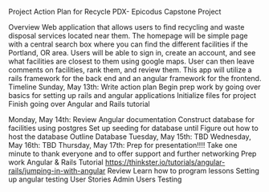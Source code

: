 Project Action Plan for Recycle PDX- Epicodus Capstone Project

Overview
	Web application that allows users to find recycling and waste disposal services located near them. The homepage will be simple page with a central search box where you can find the different facilities if the Portland, OR area. Users will be able to sign in, create an account, and see what facilities are closest to them using google maps. User can then leave comments on facilities, rank them, and review them. This app will utilize a rails framework for the back end and an angular framework for the frontend.
Timeline
Sunday, May 13th:
Write action plan
Begin prep work by going over basics for setting up rails and angular applications
Initialize files for project
Finish going over Angular and Rails tutorial

Monday, May 14th:
Review Angular documentation
Construct database for facilities using postgres
Set up seeding for database until
Figure out how to host the database
Outline Database
Tuesday,  May 15th:
TBD
Wednesday,  May 16th:
TBD
Thursday, May 17th:
Prep for presentation!!!!
Take one minute to thank everyone and to offer support and further networking
Prep work
Angular & Rails Tutorial
https://thinkster.io/tutorials/angular-rails/jumping-in-with-angular
Review Learn how to program lessons
Setting up angular
testing
User Stories
Admin
Users
Testing
